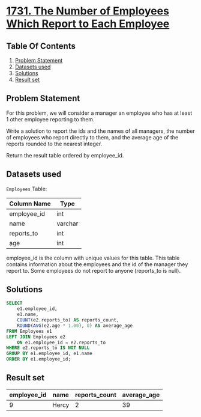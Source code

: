 # [1731. The Number of Employees Which Report to Each Employee](https://leetcode.com/problems/the-number-of-employees-which-report-to-each-employee/description/)

## Table Of Contents
1. [Problem Statement](#problem-statement)
2. [Datasets used](#datasets-used)
3. [Solutions](#solutions)
4. [Result set](#result-set)

## Problem Statement

For this problem, we will consider a manager an employee who has at least 1 other employee reporting to them.

Write a solution to report the ids and the names of all managers, the number of employees who report directly to them, and the average age of the reports rounded to the nearest integer.

Return the result table ordered by employee_id.

## Datasets used

```Employees``` Table:

| Column Name | Type     |
| ----------- | -------- |
| employee_id | int      |
| name        | varchar  |
| reports_to  | int      |
| age         | int      |

employee_id is the column with unique values for this table.
This table contains information about the employees and the id of the manager they report to. Some employees do not report to anyone (reports_to is null). 

## Solutions

```sql
SELECT
    e1.employee_id,
    e1.name,
    COUNT(e2.reports_to) AS reports_count,
    ROUND(AVG(e2.age * 1.00), 0) AS average_age
FROM Employees e1
LEFT JOIN Employees e2
    ON e1.employee_id = e2.reports_to   
WHERE e2.reports_to IS NOT NULL
GROUP BY e1.employee_id, e1.name
ORDER BY e1.employee_id;
```

## Result set

| employee_id | name  | reports_count | average_age |
| ----------- | ----- | ------------- | ----------- |
| 9           | Hercy | 2             | 39          |